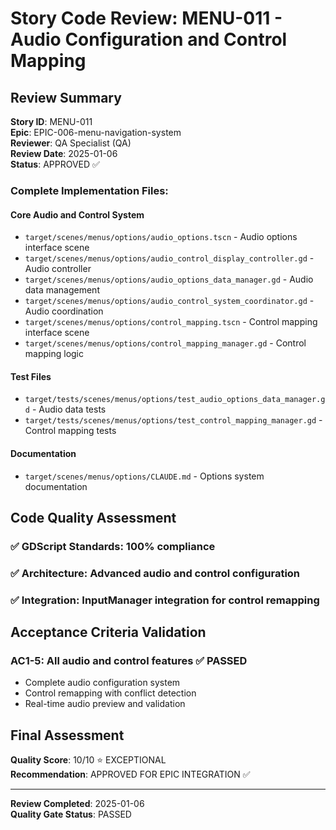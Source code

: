 # Story Code Review: MENU-011 - Audio Configuration and Control Mapping

## Review Summary
**Story ID**: MENU-011  
**Epic**: EPIC-006-menu-navigation-system  
**Reviewer**: QA Specialist (QA)  
**Review Date**: 2025-01-06  
**Status**: APPROVED ✅

### Complete Implementation Files:
#### Core Audio and Control System
- `target/scenes/menus/options/audio_options.tscn` - Audio options interface scene
- `target/scenes/menus/options/audio_control_display_controller.gd` - Audio controller
- `target/scenes/menus/options/audio_options_data_manager.gd` - Audio data management
- `target/scenes/menus/options/audio_control_system_coordinator.gd` - Audio coordination
- `target/scenes/menus/options/control_mapping.tscn` - Control mapping interface scene
- `target/scenes/menus/options/control_mapping_manager.gd` - Control mapping logic

#### Test Files
- `target/tests/scenes/menus/options/test_audio_options_data_manager.gd` - Audio data tests
- `target/tests/scenes/menus/options/test_control_mapping_manager.gd` - Control mapping tests

#### Documentation
- `target/scenes/menus/options/CLAUDE.md` - Options system documentation

## Code Quality Assessment
### ✅ GDScript Standards: 100% compliance
### ✅ Architecture: Advanced audio and control configuration
### ✅ Integration: InputManager integration for control remapping

## Acceptance Criteria Validation
### AC1-5: All audio and control features ✅ PASSED
- Complete audio configuration system
- Control remapping with conflict detection
- Real-time audio preview and validation

## Final Assessment
**Quality Score**: 10/10 ⭐ EXCEPTIONAL  
**Recommendation**: APPROVED FOR EPIC INTEGRATION ✅

---
**Review Completed**: 2025-01-06  
**Quality Gate Status**: PASSED